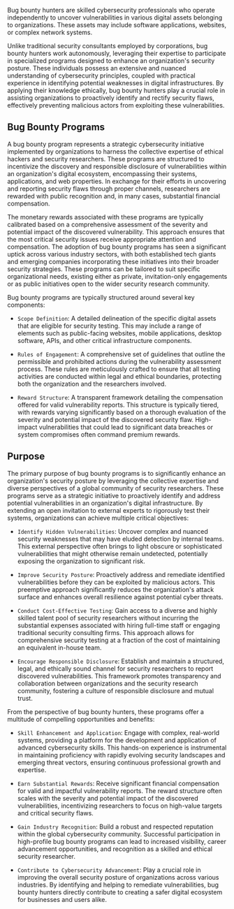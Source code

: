 Bug bounty hunters are skilled cybersecurity professionals who operate independently to uncover vulnerabilities in various digital assets belonging to organizations. These assets may include software applications, websites, or complex network systems.

Unlike traditional security consultants employed by corporations, bug bounty hunters work autonomously, leveraging their expertise to participate in specialized programs designed to enhance an organization's security posture. These individuals possess an extensive and nuanced understanding of cybersecurity principles, coupled with practical experience in identifying potential weaknesses in digital infrastructures. By applying their knowledge ethically, bug bounty hunters play a crucial role in assisting organizations to proactively identify and rectify security flaws, effectively preventing malicious actors from exploiting these vulnerabilities.

## Bug Bounty Programs

A bug bounty program represents a strategic cybersecurity initiative implemented by organizations to harness the collective expertise of ethical hackers and security researchers. These programs are structured to incentivize the discovery and responsible disclosure of vulnerabilities within an organization's digital ecosystem, encompassing their systems, applications, and web properties. In exchange for their efforts in uncovering and reporting security flaws through proper channels, researchers are rewarded with public recognition and, in many cases, substantial financial compensation.

The monetary rewards associated with these programs are typically calibrated based on a comprehensive assessment of the severity and potential impact of the discovered vulnerability. This approach ensures that the most critical security issues receive appropriate attention and compensation. The adoption of bug bounty programs has seen a significant uptick across various industry sectors, with both established tech giants and emerging companies incorporating these initiatives into their broader security strategies. These programs can be tailored to suit specific organizational needs, existing either as private, invitation-only engagements or as public initiatives open to the wider security research community.

Bug bounty programs are typically structured around several key components:

- `Scope Definition`: A detailed delineation of the specific digital assets that are eligible for security testing. This may include a range of elements such as public-facing websites, mobile applications, desktop software, APIs, and other critical infrastructure components.

- `Rules of Engagement`: A comprehensive set of guidelines that outline the permissible and prohibited actions during the vulnerability assessment process. These rules are meticulously crafted to ensure that all testing activities are conducted within legal and ethical boundaries, protecting both the organization and the researchers involved.

- `Reward Structure`: A transparent framework detailing the compensation offered for valid vulnerability reports. This structure is typically tiered, with rewards varying significantly based on a thorough evaluation of the severity and potential impact of the discovered security flaw. High-impact vulnerabilities that could lead to significant data breaches or system compromises often command premium rewards.

## Purpose

The primary purpose of bug bounty programs is to significantly enhance an organization's security posture by leveraging the collective expertise and diverse perspectives of a global community of security researchers. These programs serve as a strategic initiative to proactively identify and address potential vulnerabilities in an organization's digital infrastructure. By extending an open invitation to external experts to rigorously test their systems, organizations can achieve multiple critical objectives:

- `Identify Hidden Vulnerabilities`: Uncover complex and nuanced security weaknesses that may have eluded detection by internal teams. This external perspective often brings to light obscure or sophisticated vulnerabilities that might otherwise remain undetected, potentially exposing the organization to significant risk.

- `Improve Security Posture`: Proactively address and remediate identified vulnerabilities before they can be exploited by malicious actors. This preemptive approach significantly reduces the organization's attack surface and enhances overall resilience against potential cyber threats.

- `Conduct Cost-Effective Testing`: Gain access to a diverse and highly skilled talent pool of security researchers without incurring the substantial expenses associated with hiring full-time staff or engaging traditional security consulting firms. This approach allows for comprehensive security testing at a fraction of the cost of maintaining an equivalent in-house team.

- `Encourage Responsible Disclosure`: Establish and maintain a structured, legal, and ethically sound channel for security researchers to report discovered vulnerabilities. This framework promotes transparency and collaboration between organizations and the security research community, fostering a culture of responsible disclosure and mutual trust.


From the perspective of bug bounty hunters, these programs offer a multitude of compelling opportunities and benefits:

- `Skill Enhancement and Application`: Engage with complex, real-world systems, providing a platform for the development and application of advanced cybersecurity skills. This hands-on experience is instrumental in maintaining proficiency with rapidly evolving security landscapes and emerging threat vectors, ensuring continuous professional growth and expertise.

- `Earn Substantial Rewards`: Receive significant financial compensation for valid and impactful vulnerability reports. The reward structure often scales with the severity and potential impact of the discovered vulnerabilities, incentivizing researchers to focus on high-value targets and critical security flaws.

- `Gain Industry Recognition`: Build a robust and respected reputation within the global cybersecurity community. Successful participation in high-profile bug bounty programs can lead to increased visibility, career advancement opportunities, and recognition as a skilled and ethical security researcher.

- `Contribute to Cybersecurity Advancement`: Play a crucial role in improving the overall security posture of organizations across various industries. By identifying and helping to remediate vulnerabilities, bug bounty hunters directly contribute to creating a safer digital ecosystem for businesses and users alike.